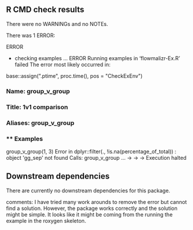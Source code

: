## R CMD check results
There were no WARNINGs and no NOTEs. 

There was 1 ERROR:

ERROR 
* checking examples ... ERROR
  Running examples in ‘flowmalizr-Ex.R’ failed
  The error most likely occurred in:
  
 base::assign(".ptime", proc.time(), pos = "CheckExEnv")
 ### Name: group_v_group
 ### Title: 1v1 comparison
 ### Aliases: group_v_group
 
 ### ** Examples
 
 group_v_group(1, 3)
  Error in dplyr::filter(., !is.na(percentage_of_total)) : 
    object 'gg_sep' not found
  Calls: group_v_group ... <Anonymous> -> <Anonymous> -> <Anonymous> -> <Anonymous>
  Execution halted


## Downstream dependencies 
 There are currently no downstream dependencies for this package.
 
comments:
I have tried many work arounds to remove the error but cannot find a solution. However, the package works correctly and the solution might be simple. It looks like it might be coming from the running the example in the roxygen skeleton. 
